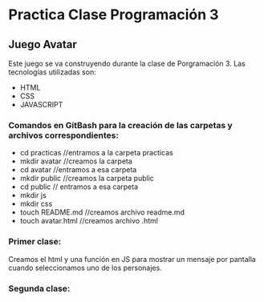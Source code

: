 # Practica Clase Programación 3
## Juego Avatar
Este juego se va construyendo durante la clase de Porgramación 3.
Las tecnologías utilizadas son:
- HTML
- CSS
- JAVASCRIPT

### Comandos en GitBash para la creación de las carpetas y archivos correspondientes:
- cd practicas //entramos a la carpeta practicas
- mkdir avatar //creamos la carpeta 
- cd avatar //entramos a esa carpeta
- mkdir public //creamos la carpeta public
- cd public // entramos a esa carpeta
- mkdir js
- mkdir css
- touch README.md //creamos archivo readme.md
- touch avatar.html //creamos archivo .html

### Primer clase:
Creamos el html y una función en JS para mostrar un mensaje por pantalla cuando seleccionamos uno de los personajes.
### Segunda clase: 
